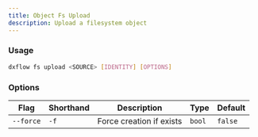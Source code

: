 ```yaml
---
title: Object Fs Upload 
description: Upload a filesystem object
---
```


### Usage

```bash [Terminal]
dxflow fs upload <SOURCE> [IDENTITY] [OPTIONS]
```

### Options

| Flag | Shorthand | Description | Type | Default |
|------|-----------|-------------|------|---------|
| `--force` | `-f` | Force creation if exists | `bool` | `false` |

